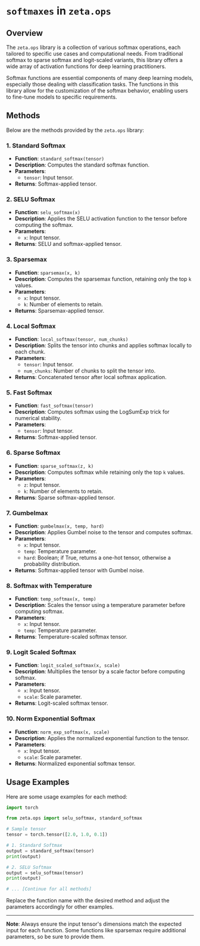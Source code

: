 # `softmaxes` in `zeta.ops`

## Overview

The `zeta.ops` library is a collection of various softmax operations, each tailored to specific use cases and computational needs. From traditional softmax to sparse softmax and logit-scaled variants, this library offers a wide array of activation functions for deep learning practitioners.

Softmax functions are essential components of many deep learning models, especially those dealing with classification tasks. The functions in this library allow for the customization of the softmax behavior, enabling users to fine-tune models to specific requirements.

## Methods

Below are the methods provided by the `zeta.ops` library:

### 1. Standard Softmax
- **Function**: `standard_softmax(tensor)`
- **Description**: Computes the standard softmax function.
- **Parameters**: 
  - `tensor`: Input tensor.
- **Returns**: Softmax-applied tensor.

### 2. SELU Softmax
- **Function**: `selu_softmax(x)`
- **Description**: Applies the SELU activation function to the tensor before computing the softmax.
- **Parameters**: 
  - `x`: Input tensor.
- **Returns**: SELU and softmax-applied tensor.

### 3. Sparsemax
- **Function**: `sparsemax(x, k)`
- **Description**: Computes the sparsemax function, retaining only the top `k` values.
- **Parameters**: 
  - `x`: Input tensor.
  - `k`: Number of elements to retain.
- **Returns**: Sparsemax-applied tensor.

### 4. Local Softmax
- **Function**: `local_softmax(tensor, num_chunks)`
- **Description**: Splits the tensor into chunks and applies softmax locally to each chunk.
- **Parameters**: 
  - `tensor`: Input tensor.
  - `num_chunks`: Number of chunks to split the tensor into.
- **Returns**: Concatenated tensor after local softmax application.

### 5. Fast Softmax
- **Function**: `fast_softmax(tensor)`
- **Description**: Computes softmax using the LogSumExp trick for numerical stability.
- **Parameters**: 
  - `tensor`: Input tensor.
- **Returns**: Softmax-applied tensor.

### 6. Sparse Softmax
- **Function**: `sparse_softmax(z, k)`
- **Description**: Computes softmax while retaining only the top `k` values.
- **Parameters**: 
  - `z`: Input tensor.
  - `k`: Number of elements to retain.
- **Returns**: Sparse softmax-applied tensor.

### 7. Gumbelmax
- **Function**: `gumbelmax(x, temp, hard)`
- **Description**: Applies Gumbel noise to the tensor and computes softmax.
- **Parameters**: 
  - `x`: Input tensor.
  - `temp`: Temperature parameter.
  - `hard`: Boolean; if True, returns a one-hot tensor, otherwise a probability distribution.
- **Returns**: Softmax-applied tensor with Gumbel noise.

### 8. Softmax with Temperature
- **Function**: `temp_softmax(x, temp)`
- **Description**: Scales the tensor using a temperature parameter before computing softmax.
- **Parameters**: 
  - `x`: Input tensor.
  - `temp`: Temperature parameter.
- **Returns**: Temperature-scaled softmax tensor.

### 9. Logit Scaled Softmax
- **Function**: `logit_scaled_softmax(x, scale)`
- **Description**: Multiplies the tensor by a scale factor before computing softmax.
- **Parameters**: 
  - `x`: Input tensor.
  - `scale`: Scale parameter.
- **Returns**: Logit-scaled softmax tensor.

### 10. Norm Exponential Softmax
- **Function**: `norm_exp_softmax(x, scale)`
- **Description**: Applies the normalized exponential function to the tensor.
- **Parameters**: 
  - `x`: Input tensor.
  - `scale`: Scale parameter.
- **Returns**: Normalized exponential softmax tensor.

## Usage Examples

Here are some usage examples for each method:

```python
import torch

from zeta.ops import selu_softmax, standard_softmax

# Sample tensor
tensor = torch.tensor([2.0, 1.0, 0.1])

# 1. Standard Softmax
output = standard_softmax(tensor)
print(output)

# 2. SELU Softmax
output = selu_softmax(tensor)
print(output)

# ... [Continue for all methods]
```

Replace the function name with the desired method and adjust the parameters accordingly for other examples.

---

**Note**: Always ensure the input tensor's dimensions match the expected input for each function. Some functions like sparsemax require additional parameters, so be sure to provide them.